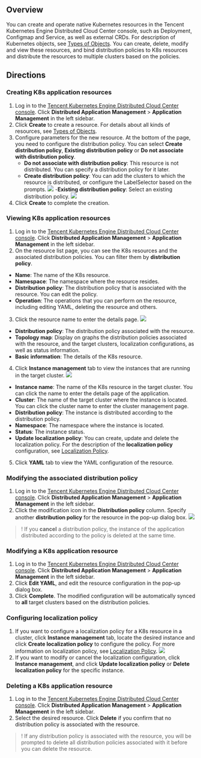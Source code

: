 ## Overview

You can create and operate native Kubernetes resources in the Tencent Kubernetes Engine Distributed Cloud Center console, such as Deployment, Configmap and Service, as well as external CRDs.
For description of Kubernetes objects, see [Types of Objects](https://intl.cloud.tencent.com/document/product/457/30658). You can create, delete, modify and view these resources, and bind distribution policies to K8s resources and distribute the resources to multiple clusters based on the policies.


## Directions
### Creating K8s application resources
 1. Log in to the [Tencent Kubernetes Engine Distributed Cloud Center console](https://console.cloud.tencent.com/tdcc). Click **Distributed Application Management** > **Application Management** in the left sidebar.
 2. Click **Create** to create a resource. For details about all kinds of resources, see [Types of Objects](https://intl.cloud.tencent.com/document/product/457/30658).
 3. Configure parameters for the new resource. At the bottom of the page, you need to configure the distribution policy. You can select **Create distribution policy**, **Existing distribution policy** or **Do not associate with distribution policy**.
	 - **Do not associate with distribution policy**: This resource is not distributed. You can specify a distribution policy for it later.
	 - **Create distribution policy**: You can add the clusters to which the resource is distributed, or configure the LabelSelector based on the prompts.
	 ![](https://qcloudimg.tencent-cloud.cn/raw/a385f8bee0561a1b3bc8930ccf5199b0.png)
	 -**Existing distribution policy**: Select an existing distribution policy.
	 ![](https://qcloudimg.tencent-cloud.cn/raw/8224523c5d0c24148e8ba5dfd8900e2d.png)
 4. Click **Create** to complete the creation.


### Viewing K8s application resources

1. Log in to the [Tencent Kubernetes Engine Distributed Cloud Center console](https://console.cloud.tencent.com/tdcc). Click **Distributed Application Management** > **Application Management** in the left sidebar.
2. On the resource list page, you can see the K8s resources and the associated distribution policies. You can filter them by **distribution policy**.
 - **Name**: The name of the K8s resource.
 - **Namespace**: The namespace where the resource resides.
 - **Distribution policy**: The distribution policy that is associated with the resource. You can edit the policy.
 - **Operation**: The operations that you can perform on the resource, including editing YAML, deleting the resource and others.
3. Click the resource name to enter the details page.
 ![](https://qcloudimg.tencent-cloud.cn/raw/d4f333225806b7e189214365f27825d8.png)
 - **Distribution policy**: The distribution policy associated with the resource.
 - **Topology map**: Display on graphs the distribution policies associated with the resource, and the target clusters, localization configurations, as well as status information.
 - **Basic information**: The details of the K8s resource.
4. Click **Instance management** tab to view the instances that are running in the target cluster.
 ![](https://qcloudimg.tencent-cloud.cn/raw/59047057fd265652146b318bcbdd7ec9.png)
 - **Instance name**: The name of the K8s resource in the target cluster. You can click the name to enter the details page of the application.
 - **Cluster**: The name of the target cluster where the instance is located. You can click the cluster name to enter the cluster management page.
 - **Distribution policy**: The instance is distributed according to the distribution policy.
 - **Namespace**: The namespace where the instance is located.
 - **Status**: The instance status.
 - **Update localization policy**: You can create, update and delete the localization policy. For the description of the **localization policy** configuration, see [Localization Policy](https://intl.cloud.tencent.com/document/product/1144/45548).
5. Click **YAML** tab to view the YAML configuration of the resource.


### Modifying the associated distribution policy
1. Log in to the [Tencent Kubernetes Engine Distributed Cloud Center console](https://console.cloud.tencent.com/tdcc). Click **Distributed Application Management** > **Application Management** in the left sidebar.
2. Click the modification icon in the **Distribution policy** column. Specify another **distribution policy** for the resource in the pop-up dialog box.
 ![](https://qcloudimg.tencent-cloud.cn/raw/dbc1eaca7fc3d384a412180d9313697e.png)
>! If you **cancel** a distribution policy, the instance of the application distributed according to the policy is deleted at the same time.


### Modifying a K8s application resource

1. Log in to the [Tencent Kubernetes Engine Distributed Cloud Center console](https://console.cloud.tencent.com/tdcc). Click **Distributed Application Management** > **Application Management** in the left sidebar.
2. Click **Edit YAML**, and edit the resource configuration in the pop-up dialog box.
3. Click **Complete**. The modified configuration will be automatically synced to **all** target clusters based on the distribution policies.


### Configuring localization policy

1. If you want to configure a localization policy for a K8s resource in a cluster, click **Instance management** tab, locate the desired instance and click **Create localization policy** to configure the policy. For more information on localization policy, see [Localization Policy](https://intl.cloud.tencent.com/document/product/1144/45548).
 ![](https://qcloudimg.tencent-cloud.cn/raw/890e44c8ca23769dcd91f10f37faa27e.png)
2. If you want to modify or cancel the localization configuration, click **Instance management**, and click **Update localization policy** or **Delete localization policy** for the specific instance.

### Deleting a K8s application resource

1. Log in to the [Tencent Kubernetes Engine Distributed Cloud Center console](https://console.cloud.tencent.com/tdcc). Click **Distributed Application Management** > **Application Management** in the left sidebar.
2. Select the desired resource. Click **Delete** if you confirm that no distribution policy is associated with the resource.
>! If any distribution policy is associated with the resource, you will be prompted to delete all distribution policies associated with it before you can delete the resource.
